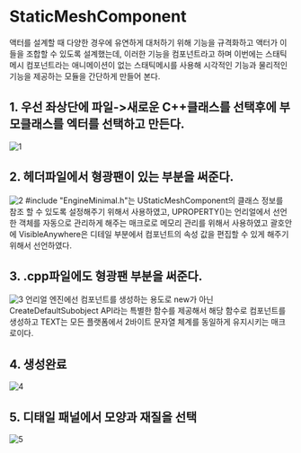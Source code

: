 # StaticMeshComponent

액터를 설계할 때 다양한 경우에 유연하게 대처하기 위해 기능을 규격화하고 액터가 이들을 조합할 수 있도록 설계했는데, 이러한 기능을 컴포넌트라고 하며
이번에는 스태틱메시 컴포넌트라는 애니메이션이 없는 스태틱메시를 사용해 시각적인 기능과 물리적인 기능을 제공하는 모듈을 간단하게 만들어 본다.


## 1. 우선 좌상단에 파일->새로운 C++클래스를 선택후에 부모클래스를 엑터를 선택하고 만든다.
![1](https://user-images.githubusercontent.com/48274630/158016897-93121a15-35ad-4e97-a79e-c580cb91460c.PNG)


## 2. 헤더파일에서 형광팬이 있는 부분을 써준다.
![2](https://user-images.githubusercontent.com/48274630/158016918-a40796b5-1dcb-4922-b525-dc2a6c1732c6.PNG)
#include "EngineMinimal.h"는 UStaticMeshComponent의 클래스 정보를 참조 할 수 있도록 설정해주기 위해서 사용하였고, UPROPERTY()는 언리얼에서 선언한 객체를 자동으로 관리하게 해주는 매크로로 메모리 관리를 위해서 사용하였고 괄호안에 VisibleAnywhere은 디테일 부분에서 컴포넌트의 속성 값을 편집할 수 있게 해주기위해서 선언하였다.

## 3. .cpp파일에도 형광팬 부분을 써준다.

![3](https://user-images.githubusercontent.com/48274630/158016919-df7c1acf-06f5-4cb0-b951-65e44b3a0cf6.PNG)
언리얼 엔진에선 컴포넌트를 생성하는 용도로 new가 아닌 CreateDefaultSubobject API라는 특별한 함수를 제공해서 해당 함수로 컴포넌트를 생성하고 TEXT는 모든 플랫폼에서 2바이트 문자열 체계를 동일하게 유지시키는 매크로이다.


## 4. 생성완료
![4](https://user-images.githubusercontent.com/48274630/158016920-67bdfbe9-d7f2-4167-b0eb-755e041cc3e5.PNG)

## 5. 디태일 패널에서 모양과 재질을 선택

![5](https://user-images.githubusercontent.com/48274630/158018260-6a8b8f0c-613b-4961-92d6-a364025b7db3.PNG)